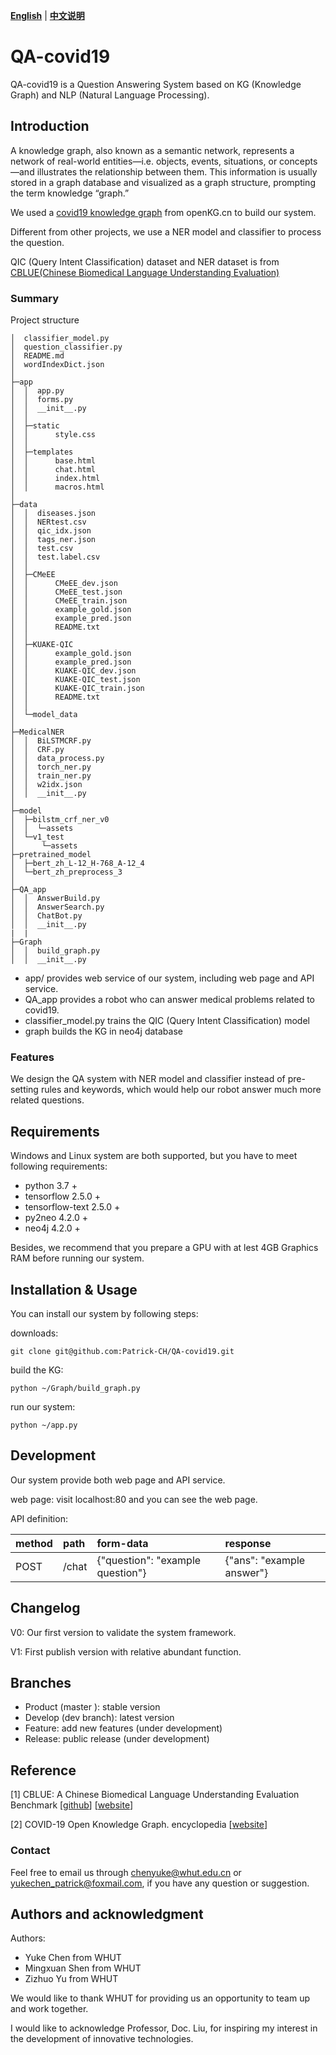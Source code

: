 [**English**](README.md) | [**中文说明**](README_ZH.md)

# QA-covid19

QA-covid19 is a Question Answering System based on KG (Knowledge Graph) and NLP (Natural Language Processing).



## Introduction

A knowledge graph, also known as a semantic network, represents a network of real-world entities—i.e. objects, events, situations, or concepts—and illustrates the relationship between them. This information is usually stored in a graph database and visualized as a graph structure, prompting the term knowledge “graph.”

We used a [covid19 knowledge graph](http://openkg.cn/dataset/covid-19-baike) from openKG.cn to build our system.

Different from other projects, we use a NER model and classifier to process the question.

QIC (Query Intent Classification) dataset and NER dataset is from [CBLUE(Chinese Biomedical Language Understanding Evaluation)](https://tianchi.aliyun.com/cblue) 



### Summary 

Project structure

```file tree
│  classifier_model.py
│  question_classifier.py
│  README.md
│  wordIndexDict.json
│
├─app
│  │  app.py
│  │  forms.py
│  │  __init__.py
│  │
│  ├─static
│  │      style.css
│  │
│  ├─templates
│  │      base.html
│  │      chat.html
│  │      index.html
│  │      macros.html
│
├─data
│  │  diseases.json
│  │  NERtest.csv
│  │  qic_idx.json
│  │  tags_ner.json
│  │  test.csv
│  │  test.label.csv
│  │
│  ├─CMeEE
│  │      CMeEE_dev.json
│  │      CMeEE_test.json
│  │      CMeEE_train.json
│  │      example_gold.json
│  │      example_pred.json
│  │      README.txt
│  │
│  ├─KUAKE-QIC
│  │      example_gold.json
│  │      example_pred.json
│  │      KUAKE-QIC_dev.json
│  │      KUAKE-QIC_test.json
│  │      KUAKE-QIC_train.json
│  │      README.txt
│  │
│  └─model_data
│
├─MedicalNER
│  │  BiLSTMCRF.py
│  │  CRF.py
│  │  data_process.py
│  │  torch_ner.py
│  │  train_ner.py
│  │  w2idx.json
│  │  __init__.py
│
├─model
│  ├─bilstm_crf_ner_v0
│  │  └─assets
│  └─v1_test
│      └─assets
├─pretrained_model
│  ├─bert_zh_L-12_H-768_A-12_4
│  └─bert_zh_preprocess_3
│
├─QA_app
│  │  AnswerBuild.py
│  │  AnswerSearch.py
│  │  ChatBot.py
│  │  __init__.py
|  |
├─Graph
│  │  build_graph.py
│  │  __init__.py
```



- app/  		 provides web service of our system, including web page and API service.
- QA_app 	provides a robot who can answer medical problems related to covid19.
-  classifier_model.py	 trains the QIC (Query Intent Classification) model
- graph  	  builds the KG in neo4j database



### Features 

We design the QA system with NER model and classifier instead of pre-setting rules and keywords, which would help our robot answer much more related questions.



## Requirements 

Windows and Linux system are both supported, but you have to meet following requirements:

- python 3.7 +
- tensorflow 2.5.0 +
- tensorflow-text 2.5.0 +
- py2neo 4.2.0 +
- neo4j 4.2.0  +

Besides, we recommend that you prepare a GPU with at lest 4GB Graphics RAM before running our system.



## Installation & Usage 

You can install our system by following steps:

downloads:

`git clone git@github.com:Patrick-CH/QA-covid19.git`

build the KG:

`python ~/Graph/build_graph.py`

run our system:

`python ~/app.py `



## Development 

Our system provide both web page and API service.

web page:	visit localhost:80 and you can see the web page.

API definition:

| method | path  | form-data                        | response                  |
| :----- | :---- | :------------------------------- | :------------------------ |
| POST   | /chat | {"question": "example question"} | {"ans": "example answer"} |



## Changelog

V0: Our first version to validate the system framework.

V1: First publish version with relative abundant function.



## Branches

- Product (master ): stable version
- Develop (dev branch): latest version
- Feature: add new features (under development)
- Release: public release (under development)



## Reference

[1] CBLUE: A Chinese Biomedical Language Understanding Evaluation Benchmark [[github](https://github.com/CBLUEbenchmark/CBLUE)] [[website]([https://tianchi.aliyun.com/cblue)]

[2] COVID-19 Open Knowledge Graph. encyclopedia [[website](http://openkg.cn/dataset/covid-19-baike)]



### Contact 

Feel free to email us through chenyuke@whut.edu.cn or yukechen_patrick@foxmail.com, if you have any question or suggestion.



## Authors and acknowledgment

Authors:

- Yuke Chen 			from WHUT
- Mingxuan Shen    from WHUT
- Zizhuo Yu              from WHUT



We would like to thank WHUT for providing us an opportunity to team up and work together.

I would like to acknowledge Professor, Doc. Liu, for inspiring my interest in the development of innovative technologies.
